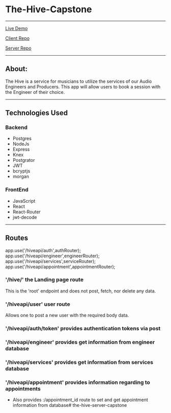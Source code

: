 # The-Hive-Capstone

---------------------------------------------------------------------------------

 [Live Demo]() 
 
 [Client Repo]() 

 [Server Repo](https://github.com/AngeloThinks/the-hive-server-capstone.git) 
 
---------------------------------------------------------------------------------
## About:

The Hive is a service for musicians to utilize the services of our Audio Engineers and Producers. This app will allow users to book a session with the Engineer of their choice.

---------------------------------------------------------------------------------

## Technologies Used

### Backend

   * Postgres
   * NodeJs
   * Express
   * Knex
   * Postgrator
   * JWT
   * bcryptjs
   * morgan
   
### FrontEnd

   * JavaScript
   * React
   * React-Router
   * jwt-decode
---------------------------------------------------------------------------------

## Routes

app.use('/hiveapi/auth',authRouter);
app.use('/hiveapi/engineer',engineerRouter);
app.use('/hiveapi/services',serviceRouter);
app.use('/hiveapi/appointment',appointmentRouter);




### '/hive/' the Landing page route

This is the 'root' endpoint and does not post, fetch, nor delete any data.


### '/hiveapi/user' user route 

Allows one to post a new user with the required body data.

### '/hiveapi/auth/token' provides authentication tokens via post

###  '/hiveapi/engineer' provides get information from engineer database

### '/hiveapi/services' provides get information from services database

### '/hiveapi/appointment' provides information regarding to appointments

* Also provides :/appointment_id route to set and get appointment information from database# the-hive-server-capstone
